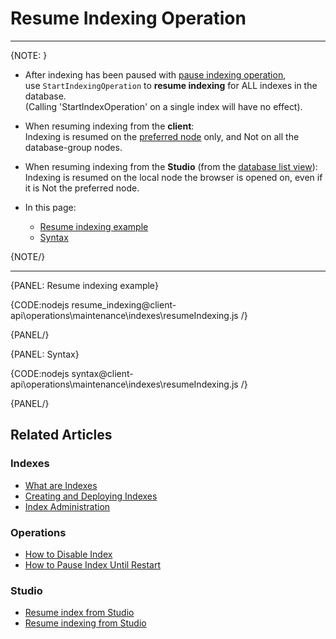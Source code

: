 # Resume Indexing Operation
---

{NOTE: }

* After indexing has been paused with [pause indexing operation](../../../../client-api/operations/maintenance/indexes/stop-indexing),  
  use `StartIndexingOperation` to **resume indexing** for ALL indexes in the database.  
  (Calling 'StartIndexOperation' on a single index will have no effect).

* When resuming indexing from the **client**:  
  Indexing is resumed on the [preferred node](../../../../client-api/configuration/load-balance/overview#the-preferred-node) only, and Not on all the database-group nodes.  

* When resuming indexing from the **Studio** (from the [database list view](../../../../studio/database/databases-list-view#more-actions)):  
  Indexing is resumed on the local node the browser is opened on, even if it is Not the preferred node.  

* In this page:
  * [Resume indexing example](../../../../client-api/operations/maintenance/indexes/start-indexing#resume-indexing-example)
  * [Syntax](../../../../client-api/operations/maintenance/indexes/start-indexing#syntax)

{NOTE/}

---

{PANEL: Resume indexing example}

{CODE:nodejs resume_indexing@client-api\operations\maintenance\indexes\resumeIndexing.js /}

{PANEL/}

{PANEL: Syntax}

{CODE:nodejs syntax@client-api\operations\maintenance\indexes\resumeIndexing.js /}

{PANEL/}

## Related Articles

### Indexes

- [What are Indexes](../../../../indexes/what-are-indexes)
- [Creating and Deploying Indexes](../../../../indexes/creating-and-deploying)
- [Index Administration](../../../../indexes/index-administration)

### Operations

- [How to Disable Index](../../../../client-api/operations/maintenance/indexes/disable-index)
- [How to Pause Index Until Restart](../../../../client-api/operations/maintenance/indexes/stop-index)

### Studio

- [Resume index from Studio](../../../../studio/database/indexes/indexes-list-view#indexes-list-view---actions)
- [Resume indexing from Studio](../../../../studio/database/databases-list-view#more-actions)
